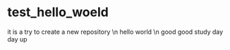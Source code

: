 # test_hello_woeld
it is a try to create a new repository \n
hello 
world \n
good good study day day up
